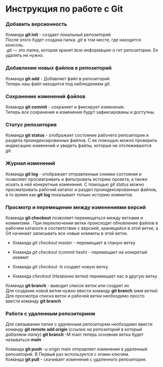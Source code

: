 # Инструкция по работе с Git 

### Добавить версионность

Команда  **git init** -  создает локальный репозиторий   
После этого будет создана папка *.git* в том месте, где находится консоль.                                   
*.git* — это папка, которая хранит всю информацию о гит репозитории. Ее удалять не нужно.

### Добавление новых файлов в репозиторий

Команда **git add** - Добавляет файл в репозиторий.         
Теперь наш файл находится под наблюдением *git.* 

### Сохранение изменений файлов     

Команда **git commit** - сохраняет и фиксирует изменения.   
Теперь все сохранения и изменения будут зафиксированы и доступны.

### Статус репозитория 

Команда **git status** - отображает состояние рабочего репозитория  и раздела проиндексированных файлов. С ее помощью можно проверить индексацию изменений и увидеть файлы, которые не отслеживаются *git.*

### Журнал изменений

Команда **git log** - отображает отправленные снимки состояния и позволяет просматривать и фильтровать историю проекта, а также искать в ней конкретные изменения. С помощью *git status* можно просматривать рабочий каталог и раздел проиндексированных файлов, в то время как **git log** показывает только историю коммитов.

### Просмотр и перемещение между изменениями версий

Команда **git checkout** позволяет перемещаться между ветками и коммитами . При переключении ветки происходит обновление файлов в рабочем каталоге в соответствии с версией, хранящейся в этой ветке, а Git начинает записывать все новые коммиты в этой ветке.

* Команда *git checkout master* -  перемещает в гланую ветку 
* Команда *git checkout* (commit hesh) -  перемещает на конкретый коммит 

* Команда *git checkout* -b создает новую ветку.

* Команда *checkout* (_Название ветки_) перемешает нас в другую ветку 

Команда **git branch** - выводит список веток или создает их    
     Для создания новой ветни нужно ввести команду **git branch** (_имя ветки_)  
 Для просмотра списка веток и рабочей ветки необходимо просто ввести команду __git branch__
### Работа с удаленным репозиторием
 Для связывании папки с удаленным репозиторем  необходимо  ввести команду 
 **git remote add origin** (_ссылка на репозиторий  в который дабаляем папку_) 
 **git branch** -M main   теперь основная ветка будет называться **_main_**

Команда **git push** -u origin main отправляет изменения в удаленный репозиторий.  В Первый раз используется  с этими  ключем.      
 Команда **git pull** - скачивает изменения с удаленного репозитория.
